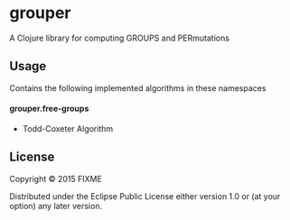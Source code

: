 # grouper

A Clojure library for computing GROUPS and PERmutations

## Usage

Contains the following implemented algorithms in these namespaces

#### grouper.free-groups
- Todd-Coxeter Algorithm

## License

Copyright © 2015 FIXME

Distributed under the Eclipse Public License either version 1.0 or (at
your option) any later version.
